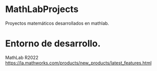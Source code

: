 ﻿# MathLabProjects
Proyectos matemáticos desarrollados en mathlab.

# Entorno de desarrollo.
MathLab R2022 https://la.mathworks.com/products/new_products/latest_features.html

